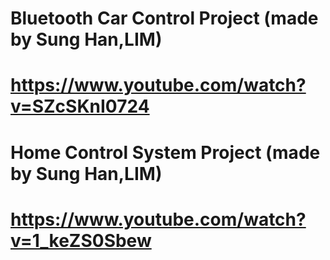 # Bluetooth Car Control Project (made by Sung Han,LIM)
# https://www.youtube.com/watch?v=SZcSKnI0724

# Home Control System Project (made by Sung Han,LIM)
# https://www.youtube.com/watch?v=1_keZS0Sbew